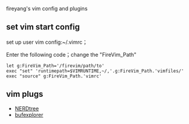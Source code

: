 fireyang's vim config and plugins
## set vim start config
set up user vim config:~/.vimrc；

Enter the following code；change the "FireVim_Path"

	let g:FireVim_Path='/firevim/path/to'
	exec "set" 'runtimepath=$VIMRUNTIME,~/,'.g:FireVim_Path.'vimfiles/'
	exec "source" g:FireVim_Path.'vimrc'

## vim plugs
* [NERDtree](https://github.com/scrooloose/nerdtree)
* [bufexplorer](http://www.vim.org/scripts/script.php?script_id=42)